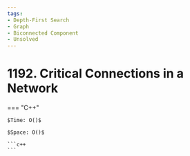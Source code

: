 ```yaml
---
tags:
- Depth-First Search
- Graph
- Biconnected Component
- Unsolved
---
```



# 1192. Critical Connections in a Network

=== "C++"

    $Time: O()$

    $Space: O()$

    ```c++
    ```